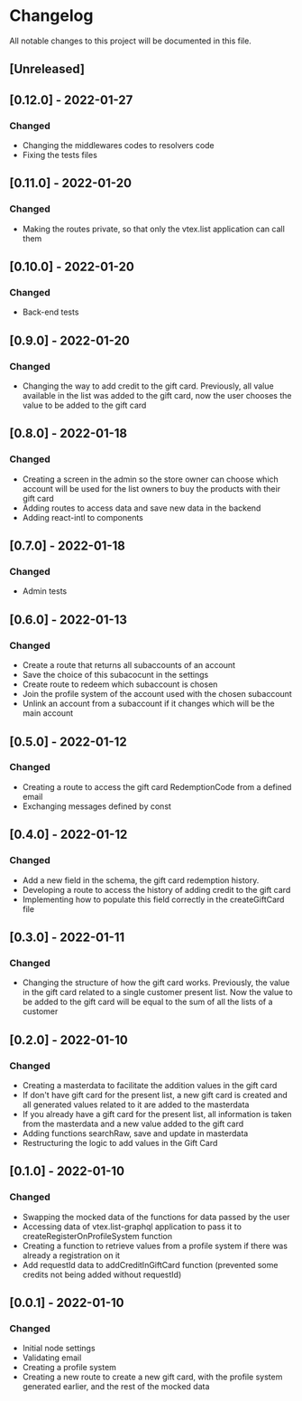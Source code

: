# Changelog

All notable changes to this project will be documented in this file.

## [Unreleased]

## [0.12.0] - 2022-01-27
### Changed
- Changing the middlewares codes to resolvers code
- Fixing the tests files

## [0.11.0] - 2022-01-20
### Changed
- Making the routes private, so that only the vtex.list application can call them

## [0.10.0] - 2022-01-20
### Changed
- Back-end tests

## [0.9.0] - 2022-01-20
### Changed
- Changing the way to add credit to the gift card. Previously, all value available in the list was added to the gift card, now the user chooses the value to be added to the gift card

## [0.8.0] - 2022-01-18
### Changed
- Creating a screen in the admin so the store owner can choose which account will be used for the list owners to buy the products with their gift card
- Adding routes to access data and save new data in the backend
- Adding react-intl to components

## [0.7.0] - 2022-01-18
### Changed
- Admin tests


## [0.6.0] - 2022-01-13
### Changed
- Create a route that returns all subaccounts of an account
- Save the choice of this subacocunt in the settings
- Create route to redeem which subaccount is chosen
- Join the profile system of the account used with the chosen subaccount
- Unlink an account from a subaccount if it changes which will be the main account

## [0.5.0] - 2022-01-12
### Changed
- Creating a route to access the gift card RedemptionCode from a defined email
- Exchanging messages defined by const

## [0.4.0] - 2022-01-12
### Changed
- Add a new field in the schema, the gift card redemption history.
- Developing a route to access the history of adding credit to the gift card
- Implementing how to populate this field correctly in the createGiftCard file

## [0.3.0] - 2022-01-11
### Changed
- Changing the structure of how the gift card works. Previously, the value in the gift card related to a single customer present list. Now the value to be added to the gift card will be equal to the sum of all the lists of a customer

## [0.2.0] - 2022-01-10
### Changed
- Creating a masterdata to facilitate the addition values in the gift card
 - If don't have gift card for the present list, a new gift card is created and all generated values related to it are added to the masterdata
 - If you already have a gift card for the present list, all information is taken from the masterdata and a new value added to the gift card
- Adding functions searchRaw, save and update in masterdata
- Restructuring the logic to add values in the Gift Card

## [0.1.0] - 2022-01-10
### Changed
- Swapping the mocked data of the functions for data passed by the user
- Accessing data of vtex.list-graphql application to pass it to createRegisterOnProfileSystem function
- Creating a function to retrieve values from a profile system if there was already a registration on it
- Add requestId data to addCreditInGiftCard function (prevented some credits not being added without requestId)


## [0.0.1] - 2022-01-10
### Changed
- Initial node settings
- Validating email
- Creating a profile system
- Creating a new route to create a new gift card, with the profile system generated earlier, and the rest of the mocked data


